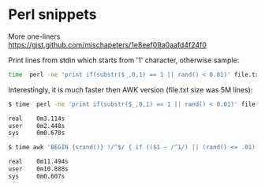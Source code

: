 # Perl snippets
More one-liners https://gist.github.com/mischapeters/1e8eef09a0aafd4f24f0

Print lines from stdin which starts from '1' character, otherwise sample:
```bash
time  perl -ne 'print if(substr($_,0,1) == 1 || rand() < 0.01)' file.txt
```
Interestingly, it is much faster then AWK version (file.txt size was 5M lines):
```bash
$ time  perl -ne 'print if(substr($_,0,1) == 1 || rand() < 0.01)' file.txt > /dev/null

real    0m3.114s
user    0m2.448s
sys     0m0.670s

$ time awk 'BEGIN {srand()} !/^$/ { if (($1 ~ /^1/) || (rand() <= .01)) print $0}' file.txt > /dev/null

real    0m11.494s
user    0m10.888s
sys     0m0.607s
```
